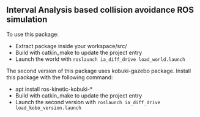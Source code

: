 Interval Analysis based collision avoidance ROS simulation
-----------------------------------------------------------


To use this package:
 - Extract package inside your workspace/src/
 - Build with catkin\_make to update the project entry
 - Launch the world with `roslaunch ia_diff_drive load_world.launch`

The second version of this package uses kobuki-gazebo package. Install this package with the following command:
 - apt install ros-kinetic-kobuki-*
 - Build with catkin\_make to update the project entry
 - Launch the second version with `roslaunch ia_diff_drive load_kobo_version.launch`


